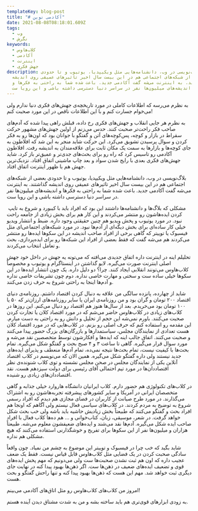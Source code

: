 ```yaml
---
templateKey: blog-post
title: "# آکادمی نوین"
date: 2021-08-08T08:18:01.609Z
tags:
  - وب
  - نگرش
keywords:
  - کلاب‌هاوس
  - آکادمی
  - اینترنت
  - جهش فکری
description: بلاگ‌نویسی در وب، دانشنامه‌هایی مثل ویکیپدیا، یوتیوب و تا حدودی
  بعضی از شبکه‌های اجتماعی هم در این بیست سال اخیر تاثیرهای عمیقی روی اندیشه
  گذاشتند. به اینترنت می‌شه گفت آکادمی جدید. باعث شده شما به راحتی به فکرها و
  اندیشه‌های میلیون‌ها نفر در سراسر دنیا دسترسی داشته باشی و این رویا ست.
---
```

به نظرم می‌رسه که اطلاعات کاملی در مورد تاریخچه‌ی جهش‌های فکری دنیا ندارم ولی می‌خوام جسارت کنم و با این اطلاعات ناقص در این مورد صحبت کنم!

به نظرم هر جایی انقلاب و جهش‌های فکری رخ داده، قبلش راهی پیدا شده که آدم‌های صاحب فکر راحت‌تر صحبت کنند. حدس می‌زنم از اولین جهش‌های مشهور حرکت سقراط در بازار و کوچه، پس‌کوچه‌های آتن و گفتگو با جوانان بود که اون‌ها رو به فکر کردن و سوال پرسیدن تشویق می‌کرد. این حرکت شاید منجر به این شد که افلاطون به جای کوچه‌ها و بازارها به سمت یک مکان ثابت برای علاقه‌مندان به اندیشه رفت. افلاطون آکادمی رو تاسیس کرد که راه رو برای بحث‌های جدی‌تر و عمیق‌تر باز کرد. شاید جهش‌های فکری بعدی با رایج شدن سواد و بعد چاپ ماشینی اتفاق افتاد. نزدیک‌ترین جهش هم با ظهور اینترنت اتفاق افتاد.

بلاگ‌نویسی در وب، دانشنامه‌هایی مثل ویکیپدیا، یوتیوب و تا حدودی بعضی از شبکه‌های اجتماعی هم در این بیست سال اخیر تاثیرهای عمیقی روی اندیشه گذاشتند. به اینترنت می‌شه گفت آکادمی جدید. باعث شده شما به راحتی به فکرها و اندیشه‌های میلیون‌ها نفر در سراسر دنیا دسترسی داشته باشی و این رویا ست.

 مشکلی که بلاگ‌ها و دانشنامه‌ها داشتند این بود که افراد باید با کیبورد و شروع به تایپ کردن ایده‌هاشون رو منتشر می‌کردند و این کار هم برای بخش زیادی از جامعه راحت نبود. در مورد یوتیوب و پخش ویدیو هم چنین حقیقتی وجود داره. ضبط و انتشار ویدیو خیلی کار ساده‌ای برای بخش دیگه‌ای از آدم‌ها نبود. در مورد شبکه‌های اجتماعی‌ای مثل فیسبوک یا توییتر که گاهی برخی از افراد صاحب اندیشه در این سکوها ایده‌ها رو منتشر می‌کردند هم می‌شه گفت که فقط بعضی از افراد این شبکه‌ها رو برای ایده‌پردازی، بحث و تعامل انتخاب می‌کردند.

تحلیلم اینه در اینترنت داره اتفاق جدیدی می‌افته که می‌تونه یه جهش در داخل خود جهش اصلی اینترنت صورت می‌گیره. لایو گذاشتن در اینستاگرام و یوتیوب و مخصوصاً کلاب‌هاوس می‌تونند انقلابی ایجاد کنند. چرا؟ دو دلیل داره. یک چون انتشار ایده‌ها در این سکوها خیلی ساده ست و سختی و مهارت خاصی نداره. دوم چون تشریفات خاصی نداره و آدم‌ها اینجا به راحتی شروع به حرف زدن می‌کنند.

شاید از چهارده، پانزده سالگی من علاقه به دنبال کردن اقتصاد داشتم. روزنامه‌ی دنیای اقتصاد ۲۰۰ تومان و گران بود و من روزنامه‌ی ایران یا سایر روزنامه‌های ارزان‌تر که ۵۰ یا ۱۰۰ تومان بود می‌خریدم. بعد از سال‌ها هنوز هم اقتصاد رو دنبال می‌کنم. این روزها در کلاب‌های زیادی در کلاب‌هاوس حاضر می‌شم که در مورد اقتصاد کلان یا تجارت کردن صحبت می‌کنند. باورم نمی‌شه این حجم از تحلیل و دانش رو به راحتی به دست میارم. این مقدمه رو استفاده کنم که حرف اصلی رو بزنم. در کلاب‌هایی که در مورد اقتصاد کلان هست تعدادی از نمایندگان مجلس، سیاستمدارها و بازرگان‌های بزرگ حضور پیدا می‌کنند و صحبت می‌کنند. اتفاق جالب اینه که ایده‌ها و افکارشون توسط متخصصین نقد می‌شه و مورد سوال قرار می‌گیره. گاهی تا ساعت ۳ و ۴ صبح بحث و گفتگو شکل می‌گیره. تمام بحث‌ها با کیفیت نیست، تمام بحث‌ها نتیجه نمی‌ده، تمام آدم‌ها منعطف و پذیرای ایده‌های جدید نیستند ولی داره گفتگو شکل می‌گیره. همین الان که می‌نویسم در کلاب اقتصاد آنلاین یکی از نمایندگان مجلس در صحن مجلس نشسته و توی کلاب شنونده‌ی نظر اقتصاددان‌ها در مورد تیم احتمالی آقای رئیسی برای دولت سیزدهم هست. نقد اقتصاددان‌های زیادی رو شنیده.

در کلاب‌های تکنولوژی هم حضور دارم. کلاب ایرانیان دانشگاه هاروارد خیلی جذابه و گاهی متخصصان ایرانی در آمریکا و سایر کشورهای پیشرفته تجربه‌هاشون رو به اشتراک می‌گذارند. در مورد طرح صیانت از کاربران در فضای مجازی هم دیدم که افراد رسمی شروع به توضیح به مردم کردند. در کلاب‌های سیاسی فعال نیستم ولی آگاهم که اونجا هم افراد بحث و گفتگو می‌کنند که طبیعتاً بخش زیادیش حاشیه باید باشه ولی خب بحث شکل خواهد گرفت. در شعر، موسیقی، زبان، کتاب‌خوانی و … هم ده‌ها کلاب فعال با افراد صاحب ایده شکل می‌گیره. آدم‌ها نقد می‌شند و ایده‌های ضعیفشون معلوم می‌شه. طبیعتاً هزاران و میلیون‌ها نفر از این سکوها برای تفریح و خوشگذارنی استفاده می‌کنند که هیچ مشکلی هم نداره.

شاید بگید که خب چرا در فیسبوک و توییتر این موضوع به چشم من نمیاد. چون واقعاً سادگی صحبت کردن در یک فضایی مثل کلاب‌هاوس قابل قیاس نیست. فقط یک ضعف عجیب داره که اون هم ثبت نشدن صحبت‌ها ست ولی می‌دونیم که مهم پخش ایده‌های قوی و تضعیف ایده‌های ضعیف در ذهن‌ها ست. اگر ذهن‌ها بهبود پیدا کنه در نهایت جای دیگری ثبت خواهد شد. مهم این هست که ذهن‌ها بهبود پیدا کنه و تنها راحش گفتگو و بحث هست.

امروز من کلاب‌های کلاب‌هاوس رو مثل اتاق‌های آکادمی می‌بینم!

به زودی ابزارهای قوی‌تری هم باید ساخته بشه و من به شدت مشتاق دیدن آینده هستم.